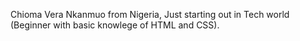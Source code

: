 Chioma Vera Nkanmuo from Nigeria, Just starting out in Tech world (Beginner with basic knowlege of HTML and CSS).
